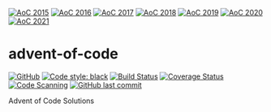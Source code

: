 [![AoC 2015](https://img.shields.io/badge/2015-★_36-8eff00)](https://adventofcode.com/2015)
[![AoC 2016](https://img.shields.io/badge/2016-★_2-ff1400)](https://adventofcode.com/2016)
[![AoC 2017](https://img.shields.io/badge/2017-★_0-ff0000)](https://adventofcode.com/2017)
[![AoC 2018](https://img.shields.io/badge/2018-★_0-ff0000)](https://adventofcode.com/2018)
[![AoC 2019](https://img.shields.io/badge/2019-★_6-ff3d00)](https://adventofcode.com/2019)
[![AoC 2020](https://img.shields.io/badge/2020-★_0-ff0000)](https://adventofcode.com/2020)
[![AoC 2021](https://img.shields.io/badge/2021-★_14-ff8e00)](https://adventofcode.com/2021)
# advent-of-code

[![GitHub](https://img.shields.io/github/license/NimVek/advent-of-code)](https://github.com/NimVek/advent-of-code/blob/main/LICENSE)
[![Code style: black](https://img.shields.io/badge/code%20style-black-black)](https://github.com/psf/black)
[![Build Status](https://img.shields.io/github/workflow/status/NimVek/advent-of-code/Continuous%20Integration)](https://github.com/NimVek/advent-of-code/actions/workflows/ci.yml)
[![Coverage Status](https://img.shields.io/codecov/c/github/NimVek/advent-of-code)](https://codecov.io/gh/NimVek/advent-of-code/)
[![Code Scanning](https://img.shields.io/github/workflow/status/NimVek/advent-of-code/Code%20Scanning?label=code%20scanning)](https://github.com/NimVek/advent-of-code/security/code-scanning/)
[![GitHub last commit](https://img.shields.io/github/last-commit/NimVek/advent-of-code)](https://github.com/NimVek/advent-of-code/commits/main)

Advent of Code Solutions
